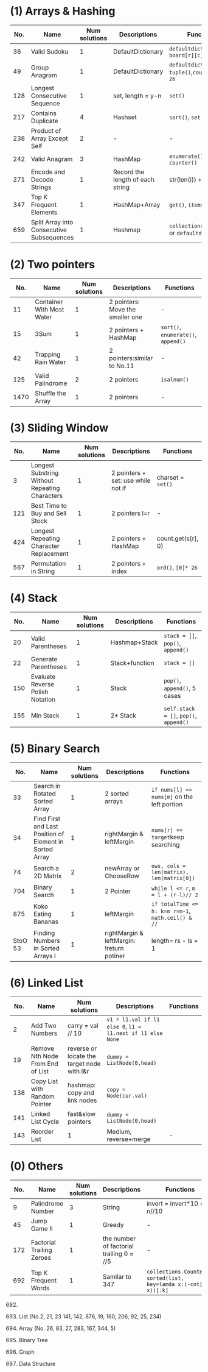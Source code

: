 # (1) Arrays & Hashing

| No.           | Name             | Num solutions| Descriptions| Functions|
| ------------- | -----------------| -------------| -----------------| -------------|
| 36           | Valid Sudoku| 1 | DefaultDictionary  | `defaultdict()`, `board[r][c]`|
| 49           | Group Anagram| 1 | DefaultDictionary  | `defaultdict()`, `tuple()`,`count = [0] * 26`|
| 128           |Longest Consecutive Sequence| 1 | set, length = y-n  | `set()`|
| 217           | Contains Duplicate| 4 | Hashset  | `sort()`, `set()`|
| 238           | Product of Array Except Self| 2 | -  | -|
| 242           | Valid Anagram| 3 | HashMap  | `enumerate()`, `counter()`|
| 271           | Encode and Decode Strings| 1 | Record the length of each string  | str(len(i)) + "#" + i|
| 347           | Top K Frequent Elements| 1 | HashMap+Array  | `get()`, `items()`|
| 659           | Split Array into Consecutive Subsequences| 1 | Hashmap | `collections.Counter()` or `defaultdict(int)`|



# (2) Two pointers

| No.           | Name             | Num solutions| Descriptions     |Functions     |
| ------------- | -----------------| -------------| -----------------| -------------|
| 11            | Container With Most Water | 1            | 2 pointers: Move the smaller one| - |
| 15            | 3Sum             | 1            | 2 pointers + HashMap| `sort()`, `enumerate()`, `append()` |
| 42            | Trapping Rain Water| 1          | 2 pointers:similar to No.11  | - |
| 125           | Valid Palindrome | 2            | 2 pointers       | `isalnum()` |
| 1470           | Shuffle the Array | 1            | 2 pointers       | - |


# (3) Sliding Window

| No.           | Name                              | Num solutions| Descriptions     |Functions     |
| ------------- | -------------------------------| -------------| -----------------| -------------|
| 3             |Longest Substring Without Repeating Characters| 1   | 2 pointers + set: use while not if | charset = `set()` |
| 121            |Best Time to Buy and Sell Stock| 1            | 2 pointers l=r    | - |
| 424         |Longest Repeating Character Replacement| 1   | 2 pointers + HashMap | count.get(s[r], 0)|
| 567         |Permutation in String| 1   | 2 pointers + index | `ord()`, `[0]* 26`|


# (4) Stack

| No.     | Name             | Num solutions| Descriptions| Functions|
| --------| -----------------| -------------| -----------------| -------------|
| 20      | Valid Parentheses| 1            | Hashmap+Stack  | `stack = []`, `pop()`, `append()`|
| 22      | Generate Parentheses| 1         | Stack+function  | `stack = []`|
| 150     | Evaluate Reverse Polish Notation   | 1  | Stack  |  `pop()`, `append()`, 5 cases|
| 155     | Min Stack        | 1            | 2* Stack  | `self.stack = []`, `pop()`, `append()`|


# (5) Binary Search

| No.     | Name             | Num solutions| Descriptions     | Functions|
| --------| -----------------| -------------| -----------------| -------------|
| 33      | Search in Rotated Sorted Array| 1   | 2 sorted arrays | `if nums[l] <= nums[m]` on the left portion |
| 34      | Find First and Last Position of Element in Sorted Array| 1   | rightMargin & leftMargin | `nums[r] == target`keep searching|
| 74      | Search a 2D Matrix    | 2   | newArray or ChooseRow | `ows, cols = len(matrix), len(matrix[0])`|
| 704     | Binary Search    | 1            | 2 Pointer        | `while l <= r`, `m = l + (r-l)// 2`|
| 875     | Koko Eating Bananas    | 1      | leftMargin       | `if totalTime <= h: k=m r=m-1`, `math.ceil() & //`|
| StoO 53 | Finding Numbers in Sorted Arrays I   | 1   | rightMargin & leftMargin: !return potiner  | length= rs - ls + 1|




# (6) Linked List

| No.     | Name             | Num solutions| Descriptions     | Functions|
| --------| -----------------| -------------| -----------------| -------------|
| 2       |  Add Two Numbers | carry = val // 10 | `v1 = l1.val if l1 else 0`, `l1 = l1.next if l1 else None`|
| 19       |  Remove Nth Node From End of List  | reverse or locate the target node with l&r | `dummy = ListNode(0,head)`|
| 138      | Copy List with Random Pointer  | hashmap: copy and link nodes | `copy = Node(cur.val)`|
| 141       | Linked List Cycle | fast&slow pointers | `dummy = ListNode(0,head)`|
| 143      |  Reorder List| 1   | Medium, reverse+merge | - |




# (0) Others

| No.           | Name             | Num solutions| Descriptions     |Functions     |
| ------------- | -----------------| -------------| -----------------| -------------|
| 9            | Palindrome Number | 3            |String            | invert = invert*10 + n//10 |
| 45           | Jump Game II      | 1            |Greedy| - |
| 172            | Factorial Trailing Zeroes    | 1    |the number of factorial trailing 0 = //5| - |
| 692            | Top K Frequent Words   | 1    |Samilar to 347| `collections.Counter()`, `sorted(list, key=lamda x:(-cnt[x], x))[:k]` |


692. 

1. List (No.2, 21, 23 141, 142, 876, 19, 160, 206, 92, 25, 234)
2. Array (No. 26, 83, 27, 283, 167, 344, 5)
3. Binary Tree
4. Graph
5. Data Structure
